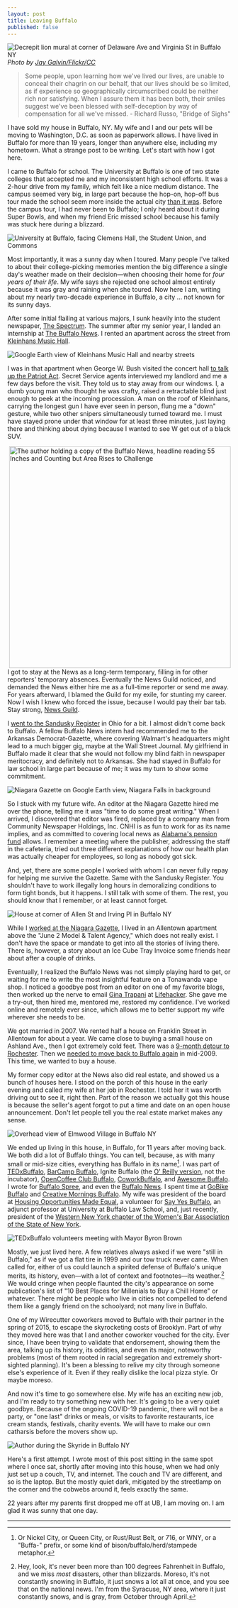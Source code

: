 ```yaml
---
layout: post
title: Leaving Buffalo
published: false
---
```


![Decrepit lion mural at corner of Delaware Ave and Virginia St in Buffalo NY](/assets/post_images/2020-07-15/busted_lion.jpg)
_Photo by [Jay Galvin/Flickr/CC](https://www.flickr.com/photos/jaygalvin/29077310352)_

> Some people, upon learning how we've lived our lives, are unable to conceal their chagrin on our behalf, that our lives should be so limited, as if experience so geographically circumscribed could be neither rich nor satisfying. When I assure them it has been both, their smiles suggest we've been blessed with self-deception by way of compensation for all we've missed. - Richard Russo, "Bridge of Sighs"

I have sold my house in Buffalo, NY. My wife and I and our pets will be moving to Washington, D.C. as soon as paperwork allows. I have lived in Buffalo for more than 19 years, longer than anywhere else, including my hometown. What a strange post to be writing. Let's start with how I got here.

I came to Buffalo for school. The University at Buffalo is one of two state colleges that accepted me and my inconsistent high school efforts. It was a 2-hour drive from my family, which felt like a nice medium distance. The campus seemed very big, in large part because the hop-on, hop-off bus tour made the school seem more inside the actual city [than it was](https://www.google.com/maps/place/University+at+Buffalo/@43.0008093,-78.9290454,11z/data=!4m5!3m4!1s0x89d373d2261b049f:0x2868694d4fc4f56f!8m2!3d43.0008093!4d-78.7889697). Before the campus tour, I had never been to Buffalo; I only heard about it during Super Bowls, and when my friend Eric missed school because his family was stuck here during a blizzard.

![University at Buffalo, facing Clemens Hall, the Student Union, and Commons](/assets/post_images/2020-07-15/ub.jpg)

Most importantly, it was a sunny day when I toured. Many people I've talked to about their college-picking memories mention the big difference a single day's weather made on their decision—when choosing their home for _four years of their life_. My wife says she rejected one school almost entirely because it was gray and raining when she toured. Now here I am, writing about my nearly two-decade experience in Buffalo, a city … not known for its sunny days.

After some initial flailing at various majors, I sunk heavily into the student newspaper, [The Spectrum](https://www.ubspectrum.com/). The summer after my senior year, I landed an internship at [The Buffalo News](https://buffalonews.com). I rented an apartment across the street from [Kleinhans Music Hall](https://bpo.org/venue/kleinhans-music-hall/).

![Google Earth view of Kleinhans Music Hall and nearby streets](/assets/post_images/2020-07-15/kleinhans.jpg)

I was in that apartment when George W. Bush visited the concert hall [to talk up the Patriot Act](https://georgewbush-whitehouse.archives.gov/news/releases/2004/04/20040420-2.html). Secret Service agents interviewed my landlord and me a few days before the visit. They told us to stay away from our windows. I, a dumb young man who thought he was crafty, raised a retractable blind just enough to peek at the incoming procession. A man on the roof of Kleinhans, carrying the longest gun I have ever seen in person, flung me a "down" gesture, while two other snipers simultaneously turned toward me. I must have stayed prone under that window for at least three minutes, just laying there and thinking about dying because I wanted to see W get out of a black SUV.

<img src="/assets/post_images/2020-07-15/news.jpg" alt="The author holding a copy of the Buffalo News, headline reading 55 Inches and Counting but Area Rises to Challenge" align="right" width="500" style="margin-left: 1em;"/>

I got to stay at the News as a long-term temporary, filling in for other reporters' temporary absences. Eventually the News Guild noticed, and demanded the News either hire me as a full-time reporter or send me away. For years afterward, I blamed the Guild for my exile, for stunting my career. Now I wish I knew who forced the issue, because I would pay their bar tab. Stay strong, [News Guild](http://www.buffaloguild.org/).

I [went to the Sandusky Register](http://thepurdman.com/old_site/clips/okmurder_print.html) in Ohio for a bit. I almost didn't come back to Buffalo. A fellow Buffalo News intern had recommended me to the Arkansas Democrat-Gazette, where covering Walmart's headquarters might lead to a much bigger gig, maybe at the Wall Street Journal. My girlfriend in Buffalo made it clear that she would not follow my blind faith in newspaper meritocracy, and definitely not to Arkansas. She had stayed in Buffalo for law school in large part because of me; it was my turn to show some commitment.

![Niagara Gazette on Google Earth view, Niagara Falls in background](/assets/post_images/2020-07-15/gazette.jpg)

So I stuck with my future wife. An editor at the Niagara Gazette hired me over the phone, telling me it was "time to do some great writing." When I arrived, I discovered that editor was fired, replaced by a company man from Community Newspaper Holdings, Inc. CNHI is as fun to work for as its name implies, and as committed to covering local news as [Alabama's pension fund](https://abcnews.go.com/US/wireStory/alabama-pension-fund-now-sole-owner-local-newspaper-60138236) allows. I remember a meeting where the publisher, addressing the staff in the cafeteria, tried out three different explanations of how our health plan was actually cheaper for employees, so long as nobody got sick.

And, yet, there are some people I worked with whom I can never fully repay for helping me survive the Gazette. Same with the Sandusky Register. You shouldn't have to work illegally long hours in demoralizing conditions to form tight bonds, but it happens. I still talk with some of them. The rest, you should know that I remember, or at least cannot forget.

![House at corner of Allen St and Irving Pl in Buffalo NY](/assets/post_images/2020-07-15/june2.jpg)

While I [worked at the Niagara Gazette](https://www.niagara-gazette.com/news/local_news/paddles-up-niagara-a-long-way-around-a-grand-island/article_c8667f6d-b2aa-5090-8a63-32f457c95937.html), I lived in an Allentown apartment above the "June 2 Model & Talent Agency," which does not really exist. I don't have the space or mandate to get into all the stories of living there. There is, however, a story about an Ice Cube Tray Invoice some friends hear about after a couple of drinks. 

Eventually, I realized the Buffalo News was not simply playing hard to get, or waiting for me to write the most insightful feature on a Tonawanda vape shop. I noticed a goodbye post from an editor on one of my favorite blogs, then worked up the nerve to email [Gina Trapani](https://ginatrapani.org/) at [Lifehacker](https://lifehacker.com). She gave me a try-out, then hired me, mentored me, restored my confidence. I've worked online and remotely ever since, which allows me to better support my wife wherever she needs to be. 

We got married in 2007. We rented half a house on Franklin Street in Allentown for about a year. We came close to buying a small house on Ashland Ave., then I got extremely cold feet. There was a [9-month detour to Rochester](http://thepurdman.com/5-things-that-changed-since-my-last-post/). Then we [needed to move back to Buffalo again](http://thepurdman.com/infrequent-update-the-moving-back-to-buffalo-edition/) in mid-2009. This time, we wanted to buy a house.

My former copy editor at the News also did real estate, and showed us a bunch of houses here. I stood on the porch of this house in the early evening and called my wife at her job in Rochester. I told her it was worth driving out to see it, right then. Part of the reason we actually got this house is because the seller's agent forgot to put a time and date on an open house announcement. Don't let people tell you the real estate market makes any sense.

![Overhead view of Elmwood Village in Buffalo NY](/assets/post_images/2020-07-15/village.jpg)

We ended up living in this house, in Buffalo, for 11 years after moving back. We both did a lot of Buffalo things. You can tell, because, as with many small or mid-size cities, everything has Buffalo in its name[^1]. I was part of [TEDxBuffalo](tedxbuffalo.com), [BarCamp Buffalo](http://www.barcampbuffalo.org/), Ignite Buffalo (the [O' Reilly version](http://www.ignitetalks.io/o-reilly), not the incubator), [OpenCoffee Club Buffalo](https://www.bizjournals.com/buffalo/print-edition/2016/04/01/java-script-buffalo-opencoffee-club.html), [CoworkBuffalo](https://coworkbuffalo.com/), and [Awesome Buffalo](https://www.awesomefoundation.org/en/chapters/buffalo). I wrote for [Buffalo Spree](http://www.buffalospree.com/Buffalo-Spree/May-2013/Leaders-of-the-Pack-On-the-trail-of-Buffalos-most-elusive-organization), and even the [Buffalo News](https://buffalonews.com/2015/11/23/tipico-coffee-aims-to-set-new-buffalo-standard/). I spent time at [GoBike Buffalo](https://gobikebuffalo.org/) and [Creative Mornings Buffalo](https://creativemornings.com/talks/kevin-purdy). My wife was president of the board at [Housing Opportunities Made Equal](https://www.homeny.org/), a volunteer for [Say Yes Buffalo](https://sayyesbuffalo.org/), an adjunct professor at University at Buffalo Law School, and, just recently, president of the [Western New York chapter of the Women's Bar Association of the State of New York](https://www.wbasnywny.org/).

![TEDxBuffalo volunteers meeting with Mayor Byron Brown](/assets/post_images/2020-07-15/tedx.jpg)

Mostly, we just lived here. A few relatives always asked if we were "still in Buffalo," as if we got a flat tire in 1999 and our tow truck never came. When called for, either of us could launch a spirited defense of Buffalo's unique merits, its history, even—with a lot of context and footnotes—its weather.[^2] We would cringe when people flaunted the city's appearance on some publication's list of "10 Best Places for Millenials to Buy a Chill Home" or whatever. There might be people who live in cities not compelled to defend them like a gangly friend on the schoolyard; not many live in Buffalo.

One of my Wirecutter coworkers moved to Buffalo with their partner in the spring of 2015, to escape the skyrocketing costs of Brooklyn. Part of why they moved here was that I and another coworker vouched for the city. Ever since, I have been trying to validate that endorsement, showing them the area, talking up its history, its oddities, and even its major, noteworthy problems (most of them rooted in racial segregation and extremely short-sighted planning). It's been a blessing to relive my city through someone else's experience of it. Even if they really dislike the local pizza style. Or maybe moreso.

And now it's time to go somewhere else. My wife has an exciting new job, and I'm ready to try something new with her. It's going to be a very quiet goodbye. Because of the ongoing COVID-19 pandemic, there will not be a party, or "one last" drinks or meals, or visits to favorite restaurants, ice cream stands, festivals, charity events. We will have to make our own catharsis before the movers show up.

![Author during the Skyride in Buffalo NY](/assets/post_images/2020-07-15/skyride.jpg)

Here's a first attempt. I wrote most of this post sitting in the same spot where I once sat, shortly after moving into this house, when we had only just set up a couch, TV, and internet. The couch and TV are different, and so is the laptop. But the mostly quiet dark, mitigated by the streetlamp on the corner and the cobwebs around it, feels exactly the same.

22 years after my parents first dropped me off at UB, I am moving on. I am glad it was sunny that one day.

***
[^1]: Or Nickel City, or Queen City, or Rust/Rust Belt, or 716, or WNY, or a "Buffa-" prefix, or some kind of bison/buffalo/herd/stampede metaphor.

[^2]: Hey, look, it's never been more than 100 degrees Fahrenheit in Buffalo, and we miss _most_ disasters, other than blizzards. Moreso, it's not constantly snowing in Buffalo, it just snows a lot all at once, and you see that on the national news. I'm from the Syracuse, NY area, where it just constantly snows, and is gray, from October through April.
